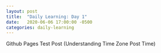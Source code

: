 ```yaml
---
layout: post
title:  "Daily Learning: Day 1"
date:   2020-06-06 17:00:00 -0500
categories: daily-learning
---
```

Github Pages Test Post (Understanding Time Zone Post Time)
